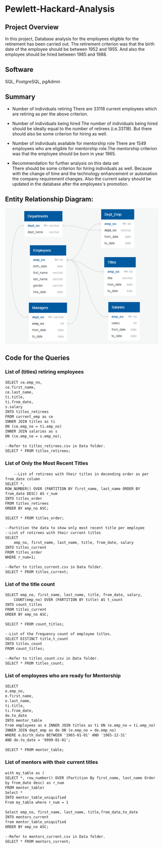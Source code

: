 # Pewlett-Hackard-Analysis

## Project Overview
In this project, Database analysis for the employees eligible for the retirement has been carried out. The retirement criterion was that the birth date of the 
employee should be between 1952 and 1955. And also the employee should be hired between 1985 and 1988.

## Software
SQL, PostgreSQL, pgAdmin 

## Summary
- Number of individuals retiring 
There are 33118 current employees which are retiring  as per the above criterion.	

- Number of individuals being hired 
The number of individuals being hired should be ideally equal to the number of retirees (i.e.33118). But there should also be 
some criterion for hiring as well.

- Number of individuals available for mentorship role 
There are 1549 employees who are eligible for mentorship role.The mentorship criterion was that the employee should be born 
in year 1965. 

- Recommendation for further analysis on this data set	
There should be some criterion for hiring individuals as well. Because with the change of time and the technology enhancement 
or automation the company requirement changes. Also the current salary should be updated in the database after the employees's 
promotion. 


## Entity Relationship Diagram:

![alt text](https://github.com/ArchanaRohilla/Pewlett-Hackard-Analysis/blob/master/Images/EmployeeDB.png)

	

## Code for the Queries

### List of (titles) retiring employees

	SELECT ce.emp_no,
	ce.first_name,
	ce.last_name,
	ti.title,
	ti.from_date,
	s.salary	
	INTO titles_retirees
	FROM current_emp as ce
	INNER JOIN titles as ti
	ON (ce.emp_no = ti.emp_no)
	INNER JOIN salaries as s
	ON (ce.emp_no = s.emp_no);

	--Refer to titles_retirees.csv in Data folder.
	SELECT * FROM titles_retirees;

### List of Only the Most Recent Titles

        --List of retirees with their titles in decending order as per from_date column
	SELECT *, 
	ROW_NUMBER() OVER (PARTITION BY first_name, last_name ORDER BY from_date DESC) AS r_num
	INTO titles_order
	FROM titles_retirees
	ORDER BY emp_no ASC;

	SELECT * FROM titles_order;

	--Partition the data to show only most recent title per employee
	--List of retirees with their current titles
	SELECT  
		emp_no, first_name, last_name, title, from_date, salary
	INTO titles_current
	FROM titles_order
	WHERE r_num=1;

	--Refer to titles_current.csv in Data folder.
	SELECT * FROM titles_current;

### List of the title count

	SELECT emp_no, first_name, last_name, title, from_date, salary,
		COUNT(emp_no) OVER (PARTITION BY title) AS t_count
	INTO count_titles
	FROM titles_current
	ORDER BY emp_no ASC;

	SELECT * FROM count_titles;

	--List of the frequency count of employee titles. 
	SELECT DISTINCT title,t_count
	INTO titles_count
	FROM count_titles;

	--Refer to titles_count.csv in Data folder.
	SELECT * FROM titles_count;

### List of employees who are ready for Mentorship

	SELECT
	e.emp_no,
	e.first_name,
	e.last_name,
	ti.title,
	ti.from_date,
	de.to_date
	INTO mentor_table
	From employees as e INNER JOIN titles as ti ON (e.emp_no = ti.emp_no)
	INNER JOIN dept_emp as de ON (e.emp_no = de.emp_no)
	WHERE e.birth_date BETWEEN '1965-01-01' AND '1965-12-31'
	AND de.to_date = '9999-01-01';

	SELECT * FROM mentor_table;

### List of mentors with their current titles

	with my_table as (
	SELECT *, row_number() OVER (Partition By first_name, last_name Order by from_date desc) as r_num
	FROM mentor_table) 
	Select * 
	INTO mentor_table_uniquified
	From my_table where r_num = 1

	Select emp_no, first_name, last_name, title,from_date,to_date
	INTO mentors_current
	from mentor_table_uniquified
	ORDER BY emp_no ASC;
	
	--Refer to mentors_current.csv in Data folder.
	SELECT * FROM mentors_current;









